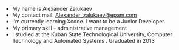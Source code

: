 - My name is Alexander Zalukaev
- My contact mail: Alexander_zalukaev@epam.com
- I’m currently learning Xcode. I want to be a Junior Developer.
- My primary skill - administrative management
- I studied at the Kuban State Technological University, Computer Technology and Automated Systems . Graduated in 2013

<!---
azalukaev/azalukaev is a ✨ special ✨ repository because its `README.md` (this file) appears on your GitHub profile.
You can click the Preview link to take a look at your changes.
--->
